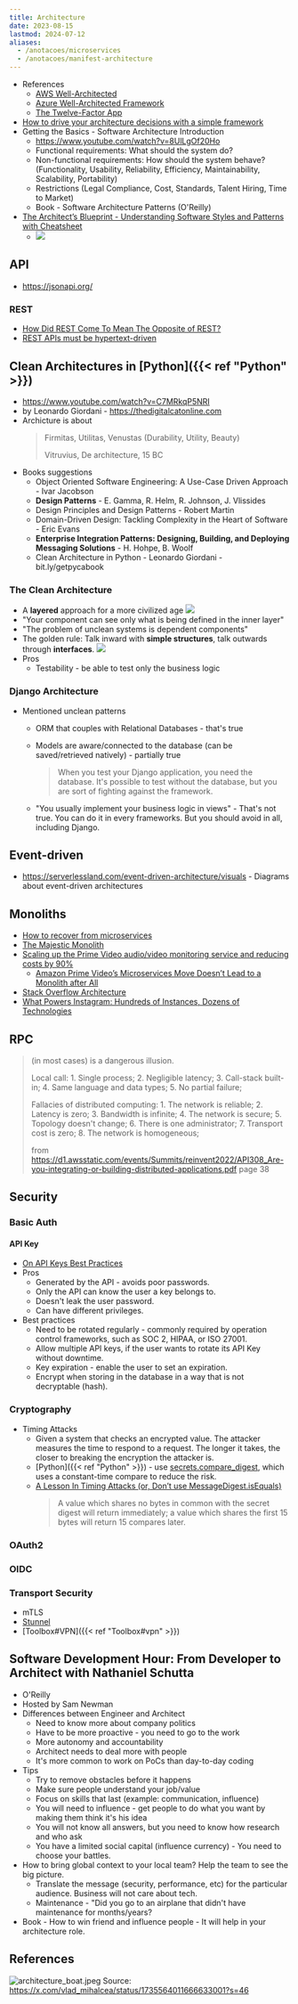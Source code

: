 ```yaml
---
title: Architecture
date: 2023-08-15
lastmod: 2024-07-12
aliases:
  - /anotacoes/microservices
  - /anotacoes/manifest-architecture
---
```

- References
	- [AWS Well-Architected](https://aws.amazon.com/architecture/well-architected/)
	- [Azure Well-Architected Framework](https://learn.microsoft.com/en-us/azure/well-architected/)
	- [The Twelve-Factor App](https://12factor.net/)
- [How to drive your architecture decisions with a simple framework](https://twitter.com/milan_milanovic/status/1721442290760057223)
- Getting the Basics - Software Architecture Introduction
	- https://www.youtube.com/watch?v=8UlLgOf20Ho
	- Functional requirements: What should the system do?
	- Non-functional requirements: How should the system behave? (Functionality, Usability, Reliability, Efficiency, Maintainability, Scalability, Portability)
	- Restrictions (Legal Compliance, Cost, Standards, Talent Hiring, Time to Market)
	- Book - Software Architecture Patterns (O'Reilly)
- [The Architect’s Blueprint - Understanding Software Styles and Patterns with Cheatsheet](https://medium.com/bytebytego-system-design-alliance/the-architects-blueprint-understanding-software-styles-and-patterns-with-cheatsheet-5c1f5fd55bbd)
	- ![](/anotacoes/Assets/Software_Architecture_Styles.png)


## API
- https://jsonapi.org/

### REST
- [How Did REST Come To Mean The Opposite of REST?](https://htmx.org/essays/how-did-rest-come-to-mean-the-opposite-of-rest/)
- [REST APIs must be hypertext-driven](https://roy.gbiv.com/untangled/2008/rest-apis-must-be-hypertext-driven)


## Clean Architectures in [Python]({{< ref "Python" >}})
- https://www.youtube.com/watch?v=C7MRkqP5NRI
- by Leonardo Giordani - https://thedigitalcatonline.com
- Archicture is about
  > Firmitas, Utilitas, Venustas (Durability, Utility, Beauty)
  >
  > Vitruvius, De architecture, 15 BC
- Books suggestions
	- Object Oriented Software Engineering: A Use-Case Driven Approach - Ivar Jacobson
	- **Design Patterns** - E. Gamma, R. Helm, R. Johnson, J. Vlissides
	- Design Principles and Design Patterns - Robert Martin
	- Domain-Driven Design: Tackling Complexity in the Heart of Software - Eric Evans
	- **Enterprise Integration Patterns: Designing, Building, and Deploying Messaging Solutions** - H. Hohpe, B. Woolf
	- Clean Architecture in Python - Leonardo Giordani - bit.ly/getpycabook

### The Clean Architecture
- A **layered** approach for a more civilized age
  ![](/anotacoes/Assets/Pasted_image_20230720162108.png)
- "Your component can see only what is being defined in the inner layer"
- "The problem of unclean systems is dependent components"
- The golden rule: Talk inward with **simple structures**, talk outwards through **interfaces**.
  ![](/anotacoes/Assets/Pasted_image_20230720162524.png)
- Pros
	- Testability - be able to test only the business logic

### Django Architecture
- Mentioned unclean patterns
	- ORM that couples with Relational Databases - that's true
	- Models are aware/connected to the database (can be saved/retrieved natively) - partially true
		> When you test your Django application, you need the database. It's possible to test without the database, but you are sort of fighting against the framework.

	- "You usually implement your business logic in views" - That's not true. You can do it in every frameworks. But you should avoid in all, including Django.


## Event-driven
- https://serverlessland.com/event-driven-architecture/visuals - Diagrams about event-driven architectures

## Monoliths
- [How to recover from microservices](https://world.hey.com/dhh/how-to-recover-from-microservices-ce3803cc)
- [The Majestic Monolith](https://m.signalvnoise.com/the-majestic-monolith/)
- [Scaling up the Prime Video audio/video monitoring service and reducing costs by 90%](https://www.primevideotech.com/video-streaming/scaling-up-the-prime-video-audio-video-monitoring-service-and-reducing-costs-by-90)
	- [Amazon Prime Video’s Microservices Move Doesn’t Lead to a Monolith after All](https://thenewstack.io/amazon-prime-videos-microservices-move-doesnt-lead-to-a-monolith-after-all/)
- [Stack Overflow Architecture](https://stackexchange.com/performance)
- [What Powers Instagram: Hundreds of Instances, Dozens of Technologies](https://instagram-engineering.com/what-powers-instagram-hundreds-of-instances-dozens-of-technologies-adf2e22da2ad)

## RPC
> (in most cases) is a dangerous illusion.
>
> Local call: 1. Single process; 2. Negligible latency; 3. Call-stack built-in; 4. Same language and data types; 5. No partial failure;
>
> Fallacies of distributed computing: 1. The network is reliable; 2. Latency is zero; 3. Bandwidth is infinite; 4. The network is secure; 5. Topology doesn't change; 6. There is one administrator; 7. Transport cost is zero; 8. The network is homogeneous;
>
> from https://d1.awsstatic.com/events/Summits/reinvent2022/API308_Are-you-integrating-or-building-distributed-applications.pdf page 38

## Security
### Basic Auth
#### API Key
- [On API Keys Best Practices](https://blog.mergify.com/api-keys-best-practice/)
- Pros
	- Generated by the API - avoids poor passwords.
	- Only the API can know the user a key belongs to.
	- Doesn't leak the user password.
	- Can have different privileges.
- Best practices
	- Need to be rotated regularly - commonly required by operation control frameworks, such as SOC 2, HIPAA, or ISO 27001.
	- Allow multiple API keys, if the user wants to rotate its API Key without downtime.
	- Key expiration - enable the user to set an expiration.
	- Encrypt when storing in the database in a way that is not decryptable (hash).

### Cryptography
- Timing Attacks
	- Given a system that checks an encrypted value. The attacker measures the time to respond to a request. The longer it takes, the closer to breaking the encryption the attacker is.
	- [Python]({{< ref "Python" >}}) - use [secrets.compare_digest](https://docs.python.org/3/library/secrets.html#secrets.compare_digest), which uses a constant-time compare to reduce the risk.
	- [A Lesson In Timing Attacks (or, Don’t use MessageDigest.isEquals)](https://codahale.com/a-lesson-in-timing-attacks/)
		> A value which shares no bytes in common with the secret digest will return immediately; a value which shares the first 15 bytes will return 15 compares later.

### OAuth2
### OIDC
### Transport Security
- mTLS
- [Stunnel](https://www.stunnel.org/)
- [Toolbox#VPN]({{< ref "Toolbox#vpn" >}})


## Software Development Hour: From Developer to Architect with Nathaniel Schutta
- O'Reilly
- Hosted by Sam Newman
- Differences between Engineer and Architect
	- Need to know more about company politics
	- Have to be more proactive - you need to go to the work
	- More autonomy and accountability
	- Architect needs to deal more with people
	- It's more common to work on PoCs than day-to-day coding
- Tips
	- Try to remove obstacles before it happens
	- Make sure people understand your job/value
	- Focus on skills that last (example: communication, influence)
	- You will need to influence - get people to do what you want by making them think it's his idea
	- You will not know all answers, but you need to know how research and who ask
	- You have a limited social capital (influence currency) - You need to choose your battles.
- How to bring global context to your local team? Help the team to see the big picture.
	- Translate the message (security, performance, etc) for the particular audience. Business will not care about tech.
	- Maintenance - "Did you go to an airplane that didn't have maintenance for months/years?
- Book - How to win friend and influence people - It will help in your architecture role.

## References
![architecture_boat.jpeg](/anotacoes/Assets/architecture_boat.jpeg)
Source: https://x.com/vlad_mihalcea/status/1735564011666633001?s=46
